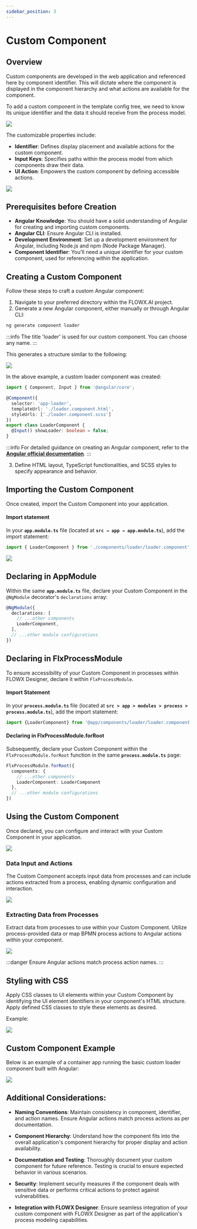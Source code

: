 ```yaml
---
sidebar_position: 3
---
```


# Custom Component

## Overview

Custom components are developed in the web application and referenced here by component identifier. This will dictate where the component is displayed in the component hierarchy and what actions are available for the component.

To add a custom component in the template config tree, we need to know its unique identifier and the data it should receive from the process model.

![](https://s3.eu-west-1.amazonaws.com/docx.flowx.ai/building-blocks/ui-designer/ui_designer_custom.png)

The customizable properties include:

* **Identifier**: Defines display placement and available actions for the custom component.
* **Input Keys**: Specifies paths within the process model from which components draw their data.
* **UI Action**: Empowers the custom component by defining accessible actions.

<div className= "image-scaled">

![](https://s3.eu-west-1.amazonaws.com/docx.flowx.ai/building-blocks/ui-designer/ui_designer_custom_settings.png#center)

</div>

## Prerequisites before Creation

* **Angular Knowledge**: You should have a solid understanding of Angular for creating and importing custom components.
* **Angular CLI**: Ensure Angular CLI is installed.
* **Development Environment**: Set up a development environment for Angular, including Node.js and npm (Node Package Manager).
* **Component Identifier**: You'll need a unique identifier for your custom component, used for referencing within the application.

## Creating a Custom Component

Follow these steps to craft a custom Angular component:

1. Navigate to your preferred directory within the FLOWX.AI project.
2. Generate a new Angular component, either manually or through Angular CLI:

```bash
ng generate component loader
```
:::info
The title 'loader' is used for our custom component. You can choose any name.
:::

This generates a structure similar to the following:

![](https://s3.eu-west-1.amazonaws.com/docx.flowx.ai/release34/loader_comp%20copy.png)

In the above example, a custom loader component was created:

```typescript 
import { Component, Input } from '@angular/core';

@Component({
  selector: 'app-loader',
  templateUrl: './loader.component.html',
  styleUrls: ['./loader.component.scss']
})
export class LoaderComponent {
  @Input() showLoader: boolean = false;
}
```

:::info
For detailed guidance on creating an Angular component, refer to the [**<u>Angular official documentation</u>**](https://angular.io/tutorial/tour-of-heroes/toh-pt3).
:::

3. Define HTML layout, TypeScript functionalities, and SCSS styles to specify appearance and behavior.

## Importing the Custom Component

Once created, import the Custom Component into your application.

#### Import statement

In your **`app.module.ts`** file (located at **`src → app → app.module.ts`**), add the import statement:

```ts
import { LoaderComponent } from './components/loader/loader.component';
```

![](https://s3.eu-west-1.amazonaws.com/docx.flowx.ai/release34/import_cus.gif)

## Declaring in AppModule

Within the same **`app.module.ts`** file, declare your Custom Component in the `@NgModule` decorator's `declarations` array:

```ts
@NgModule({
  declarations: [
    // ...other components
    LoaderComponent,
  ],
  // ...other module configurations
})

```

## Declaring in FlxProcessModule

To ensure accessibility of your Custom Component in processes within FLOWX Designer, declare it within `FlxProcessModule`.

#### Import Statement

In your **`process.module.ts`** file (located at **`src > app > modules > process > process.module.ts`**), add the import statement:

```ts
import {LoaderComponent} from '@app/components/loader/loader.component';
```

#### Declaring in FlxProcessModule.forRoot

Subsequently, declare your Custom Component within the `FlxProcessModule.forRoot` function in the same **`process.module.ts`** page:

```ts
FlxProcessModule.forRoot({
  components: {
    // ...other components
    LoaderComponent: LoaderComponent
  },
  // ...other module configurations
})

```

## Using the Custom Component

Once declared, you can configure and interact with your Custom Component in your application.

![](https://s3.eu-west-1.amazonaws.com/docx.flowx.ai/release34/loader_component.gif)

### Data Input and Actions

The Custom Component accepts input data from processes and can include actions extracted from a process, enabling dynamic configuration and interaction.

![](https://s3.eu-west-1.amazonaws.com/docx.flowx.ai/release34/cst_input_data.png)

### Extracting Data from Processes

Extract data from processes to use within your Custom Component. Utilize process-provided data or map BPMN process actions to Angular actions within your component.

![](https://s3.eu-west-1.amazonaws.com/docx.flowx.ai/release34/cst_loader_input.png)

:::danger
Ensure Angular actions match process action names.
:::   

## Styling with CSS

Apply CSS classes to UI elements within your Custom Component by identifying the UI element identifiers in your component's HTML structure. Apply defined CSS classes to style these elements as desired.

Example:

![](https://s3.eu-west-1.amazonaws.com/docx.flowx.ai/release34/Screenshot%202023-10-10%20at%2012.29.51.png)

## Custom Component Example

Below is an example of a container app running the basic custom loader component built with Angular:

![](https://s3.eu-west-1.amazonaws.com/docx.flowx.ai/release34/2023-10-10%2012.01.58.gif)

## Additional Considerations:

* **Naming Conventions**: Maintain consistency in component, identifier, and action names. Ensure Angular actions match process actions as per documentation.

* **Component Hierarchy**: Understand how the component fits into the overall application's component hierarchy for proper display and action availability.

* **Documentation and Testing**: Thoroughly document your custom component for future reference. Testing is crucial to ensure expected behavior in various scenarios.

* **Security**: Implement security measures if the component deals with sensitive data or performs critical actions to protect against vulnerabilities.

* **Integration with FLOWX Designer**: Ensure seamless integration of your custom component with FLOWX Designer as part of the application's process modeling capabilities.